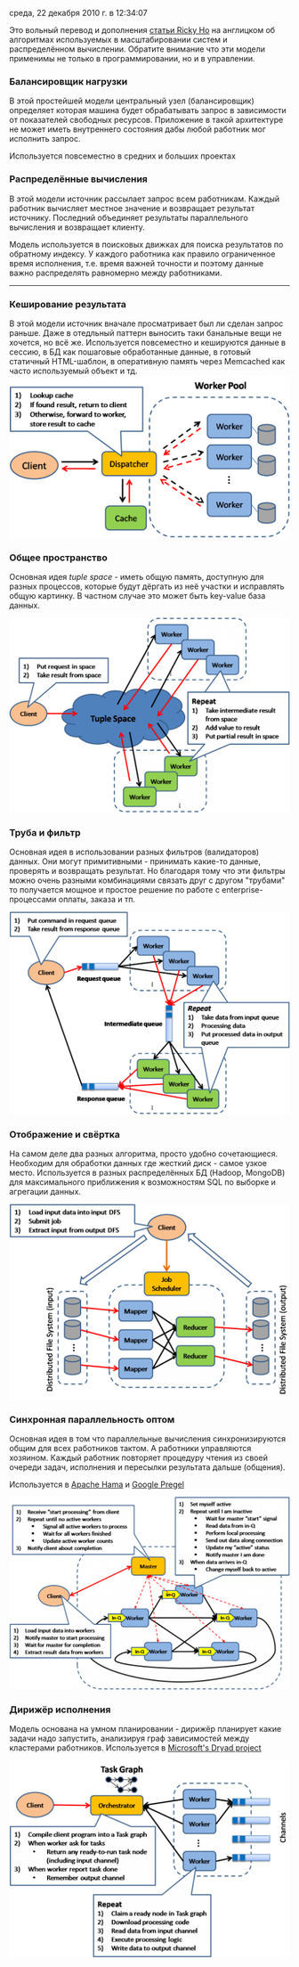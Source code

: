 среда, 22 декабря 2010 г. в 12:34:07

Это вольный перевод и дополнения [статьи Ricky Ho](http://horicky.blogspot.com/2010/10/scalable-system-design-patterns.html) на англицком об алгоритмах используемых в масштабировании систем и распределённом вычислении. Обратите внимание что эти модели применимы не только в программировании, но и в управлении.  

<!-- truncate -->

### Балансировщик нагрузки

В этой простейшей модели центральный узел (балансировщик) определяет которая машина будет обрабатывать запрос в зависимости от показателей свободных ресурсов. Приложение в такой архитектуре не может иметь внутреннего состояния дабы любой работник мог исполнить запрос.

Используется повсеместно в средних и больших проектах

### Распределённые вычисления  

В этой модели источник рассылает запрос всем работникам. Каждый работник вычисляет местное значение и возвращает результат источнику. Последний объединяет результаты параллельного вычисления и возвращает клиенту.

Модель используется в поисковых движках для поиска результатов по обратному индексу. У каждого работника как правило ограниченное время исполнения, т.е. время важней точности и поэтому данные важно распределять равномерно между работниками.


---

### Кеширование результата

В этой модели источник вначале просматривает был ли сделан запрос раньше. Даже в отедльный паттерн выносить таки банальные вещи не хочется, но всё же. Используется повсеместно и кешируются данные в сессию, в БД как пошаговые обработанные данные, в готовый статичный HTML-шаблон, в оперативную память через Memcached как часто используемый объект и тд.
![](../philosophy/img/Result+Cache.png)

### Общее пространство

Основная идея _tuple space_ - иметь общую память, доступную для разных процессов, которые будут дёргать из неё участки и исправлять общую картинку. В частном случае это может быть key-value база данных.


![](../philosophy/img/Shared+Space.png)

### Труба и фильтр

Основная идея в использовании разных фильтров (валидаторов) данных. Они могут примитивными - принимать какие-то данные, проверять и возвращать результат. Но благодаря тому что эти фильтры можно очень разными комбинациями связать друг с другом "трубами" то получается мощное и простое решение по работе с enterprise-процессами оплаты, заказа и тп.

![](../philosophy/img/Pipe+and+Filter.png)


### Отображение и свёртка

На самом деле два разных алгоритма, просто удобно сочетающиеся. Необходим для обработки данных где жесткий диск - самое узкое место. Используется в разных распределённых БД (Hadoop, MongoDB) для максимального приближения к возможностям SQL по выборке и агрегации данных.

![](../philosophy/img/Map+Reduce.png)


### Синхронная параллельность оптом

Основная идея в том что параллельные вычисления синхронизируются общим для всех работников тактом. А работники управляются хозяином. Каждый работник повторяет процедуру чтения из своей очереди задач, исполнения и пересылки результата дальше (общения).

Используется в [Apache Hama](http://incubator.apache.org/hama/) и [Google Pregel](http://googleresearch.blogspot.com/2009/06/large-scale-graph-computing-at-google.html)

![](../philosophy/img/Bulk+Synchronous+Parellel.png)


### Дирижёр исполнения

Модель основана на умном планировании - дирижёр планирует какие задачи надо запустить, анализируя граф зависимостей между кластерами работников. Используется в [Microsoft's Dryad project](http://research.microsoft.com/en-us/projects/dryad/)

![](../philosophy/img/Execution+Orchestrator.png)